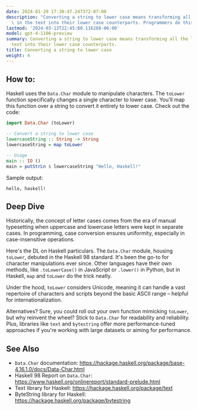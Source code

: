 ```yaml
---
date: 2024-01-20 17:38:47.247372-07:00
description: "Converting a string to lower case means transforming all the letters\
  \ in the text into their lower case counterparts. Programmers do this for consistency\u2026"
lastmod: '2024-03-13T22:45:00.116268-06:00'
model: gpt-4-1106-preview
summary: Converting a string to lower case means transforming all the letters in the
  text into their lower case counterparts.
title: Converting a string to lower case
weight: 4
---
```


## How to:
Haskell uses the `Data.Char` module to manipulate characters. The `toLower` function specifically changes a single character to lower case. You'll map this function over a string to convert it entirely to lower case. Check out the code:

```haskell
import Data.Char (toLower)

-- Convert a string to lower case
lowercaseString :: String -> String
lowercaseString = map toLower

-- Usage
main :: IO ()
main = putStrLn $ lowercaseString "Hello, Haskell!"
```

Sample output:

```
hello, haskell!
```

## Deep Dive
Historically, the concept of letter cases comes from the era of manual typesetting when uppercase and lowercase letters were kept in separate cases. In programming, case conversion ensures uniformity, especially in case-insensitive operations.

Here's the DL on Haskell particulars. The `Data.Char` module, housing `toLower`, debuted in the Haskell 98 standard. It's been the go-to for character manipulations ever since. Other languages have their own methods, like `.toLowerCase()` in JavaScript or `.lower()` in Python, but in Haskell, `map` and `toLower` do the trick neatly.

Under the hood, `toLower` considers Unicode, meaning it can handle a vast repertoire of characters and scripts beyond the basic ASCII range – helpful for internationalization.

Alternatives? Sure, you could roll out your own function mimicking `toLower`, but why reinvent the wheel? Stick to `Data.Char` for readability and reliability. Plus, libraries like `text` and `bytestring` offer more performance-tuned approaches if you're working with large datasets or aiming for performance.

## See Also
- `Data.Char` documentation: https://hackage.haskell.org/package/base-4.16.1.0/docs/Data-Char.html
- Haskell 98 Report on `Data.Char`: https://www.haskell.org/onlinereport/standard-prelude.html
- Text library for Haskell: https://hackage.haskell.org/package/text
- ByteString library for Haskell: https://hackage.haskell.org/package/bytestring
